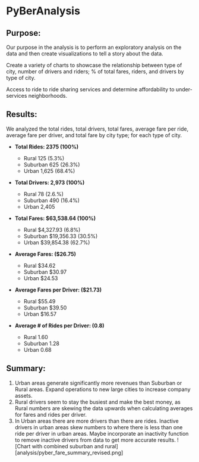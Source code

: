 # PyBerAnalysis
## Purpose:

Our purpose in the analysis is to perform an exploratory analysis on the data and then create visualizations to tell a story about the data. 

Create a variety of charts to showcase the relationship between type of city, number of drivers and riders;
% of total fares, riders, and drivers by type of city.

Access to ride to ride sharing services and determine affordability to under-services neighborhoods.

## Results:
We analyzed the total rides, total drivers, total fares, average fare per ride, average fare per driver, and total fare by city type; for each type of city.

 - **Total Rides: 2375 (100%)**
   - Rural       125 (5.3%)
   - Suburban    625 (26.3%)
   - Urban       1,625 (68.4%)

 - **Total Drivers: 2,973 (100%)**
   - Rural       78 (2.6.%)
   - Suburban    490 (16.4%)
   - Urban       2,405

 - **Total Fares: $63,538.64 (100%)**
   - Rural       $4,327.93 (6.8%)
   - Suburban    $19,356.33 (30.5%)
   - Urban       $39,854.38 (62.7%)

 - **Average Fares: ($26.75)**
   - Rural       $34.62
   - Suburban    $30.97
   - Urban       $24.53

 - **Average Fares per Driver: ($21.73)**
   - Rural       $55.49
   - Suburban    $39.50
   - Urban       $16.57

 - **Average # of Rides per Driver: (0.8)**
   - Rural       1.60
   - Suburban    1.28
   - Urban       0.68

## Summary:
1) Urban areas generate significantly more revenues than Suburban or Rural areas. Expand operations to new large cities to increase company assets.
2) Rural drivers seem to stay the busiest and make the best money, as Rural numbers are skewing the data upwards when calculating averages for fares and rides per driver.
3) In Urban areas there are more drivers than there are rides. Inactive drivers in urban areas skew numbers to where there is less than one ride per driver in urban areas. Maybe incorporate an inactivity function to remove inactive drivers from data to get more accurate results.
![Chart with combined suburban and rural][analysis/pyber_fare_summary_revised.png]
